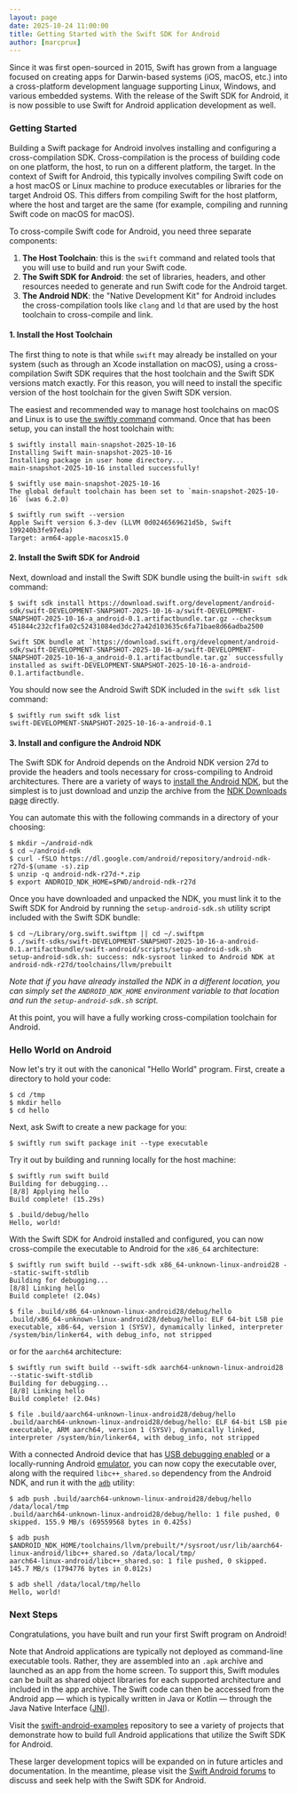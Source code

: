 ```yaml
---
layout: page
date: 2025-10-24 11:00:00
title: Getting Started with the Swift SDK for Android
author: [marcprux]
---
```


Since it was first open-sourced in 2015, Swift has grown from a language focused on creating apps for Darwin-based systems (iOS, macOS, etc.) into a cross-platform development language supporting Linux, Windows, and various embedded systems. With the release of the Swift SDK for Android, it is now possible to use Swift for Android application development as well.

### Getting Started

Building a Swift package for Android involves installing and configuring a cross-compilation SDK. Cross-compilation is the process of building code on one platform, the host, to run on a different platform, the target. In the context of Swift for Android, this typically involves compiling Swift code on a host macOS or Linux machine to produce executables or libraries for the target Android OS. This differs from compiling Swift for the host platform, where the host and target are the same (for example, compiling and running Swift code on macOS for macOS).

To cross-compile Swift code for Android, you need three separate components:

1. **The Host Toolchain**: this is the `swift` command and related tools that you will use to build and run your Swift code.
2. **The Swift SDK for Android**: the set of libraries, headers, and other resources needed to generate and run Swift code for the Android target.
3. **The Android NDK**: the "Native Development Kit" for Android includes the cross-compilation tools like `clang` and `ld` that are used by the host toolchain to cross-compile and link.


#### 1. Install the Host Toolchain

The first thing to note is that while `swift` may already be installed on your system (such as through an Xcode installation on macOS), using a cross-compilation Swift SDK requires that the host toolchain and the Swift SDK versions match exactly. For this reason, you will need to install the specific version of the host toolchain for the given Swift SDK version.

The easiest and recommended way to manage host toolchains on macOS and Linux is to use [the swiftly command](/swiftly/documentation/swiftly/getting-started) command. Once that has been setup, you can install the host toolchain with:

```console
$ swiftly install main-snapshot-2025-10-16
Installing Swift main-snapshot-2025-10-16
Installing package in user home directory...
main-snapshot-2025-10-16 installed successfully!

$ swiftly use main-snapshot-2025-10-16
The global default toolchain has been set to `main-snapshot-2025-10-16` (was 6.2.0)

$ swiftly run swift --version
Apple Swift version 6.3-dev (LLVM 0d0246569621d5b, Swift 199240b3fe97eda)
Target: arm64-apple-macosx15.0
```

#### 2. Install the Swift SDK for Android

Next, download and install the Swift SDK bundle using the built-in `swift sdk` command:

```console
$ swift sdk install https://download.swift.org/development/android-sdk/swift-DEVELOPMENT-SNAPSHOT-2025-10-16-a/swift-DEVELOPMENT-SNAPSHOT-2025-10-16-a_android-0.1.artifactbundle.tar.gz --checksum 451844c232cf1fa02c52431084ed3dc27a42d103635c6fa71bae8d66adba2500

Swift SDK bundle at `https://download.swift.org/development/android-sdk/swift-DEVELOPMENT-SNAPSHOT-2025-10-16-a/swift-DEVELOPMENT-SNAPSHOT-2025-10-16-a_android-0.1.artifactbundle.tar.gz` successfully installed as swift-DEVELOPMENT-SNAPSHOT-2025-10-16-a-android-0.1.artifactbundle.
```

You should now see the Android Swift SDK included in the `swift sdk list` command:

```console
$ swiftly run swift sdk list
swift-DEVELOPMENT-SNAPSHOT-2025-10-16-a-android-0.1
```

#### 3. Install and configure the Android NDK

The Swift SDK for Android depends on the Android NDK version 27d to provide the headers and tools necessary for cross-compiling to Android architectures. There are a variety of ways to [install the Android NDK](https://developer.android.com/ndk/guides), but the simplest is to just download and unzip the archive from the [NDK Downloads page](https://developer.android.com/ndk/downloads/#lts-downloads) directly.

You can automate this with the following commands in a directory of your choosing:

```console
$ mkdir ~/android-ndk
$ cd ~/android-ndk
$ curl -fSLO https://dl.google.com/android/repository/android-ndk-r27d-$(uname -s).zip
$ unzip -q android-ndk-r27d-*.zip
$ export ANDROID_NDK_HOME=$PWD/android-ndk-r27d
```

Once you have downloaded and unpacked the NDK, you must link it to the Swift SDK for Android by running the `setup-android-sdk.sh` utility script included with the Swift SDK bundle:

```console
$ cd ~/Library/org.swift.swiftpm || cd ~/.swiftpm
$ ./swift-sdks/swift-DEVELOPMENT-SNAPSHOT-2025-10-16-a-android-0.1.artifactbundle/swift-android/scripts/setup-android-sdk.sh
setup-android-sdk.sh: success: ndk-sysroot linked to Android NDK at android-ndk-r27d/toolchains/llvm/prebuilt
```

*Note that if you have already installed the NDK in a different location, you can simply set the `ANDROID_NDK_HOME` environment variable to that location and run the `setup-android-sdk.sh` script.*

At this point, you will have a fully working cross-compilation toolchain for Android.

### Hello World on Android

Now let's try it out with the canonical "Hello World" program. First, create a directory to hold your code:

```console
$ cd /tmp
$ mkdir hello
$ cd hello
```

Next, ask Swift to create a new package for you:

```console
$ swiftly run swift package init --type executable
```

Try it out by building and running locally for the host machine:

```console
$ swiftly run swift build
Building for debugging...
[8/8] Applying hello
Build complete! (15.29s)

$ .build/debug/hello
Hello, world!
```

With the Swift SDK for Android installed and configured, you can now cross-compile the executable to Android for the `x86_64` architecture:

```console
$ swiftly run swift build --swift-sdk x86_64-unknown-linux-android28 --static-swift-stdlib
Building for debugging...
[8/8] Linking hello
Build complete! (2.04s)

$ file .build/x86_64-unknown-linux-android28/debug/hello
.build/x86_64-unknown-linux-android28/debug/hello: ELF 64-bit LSB pie executable, x86-64, version 1 (SYSV), dynamically linked, interpreter /system/bin/linker64, with debug_info, not stripped
```

or for the `aarch64` architecture:

```console
$ swiftly run swift build --swift-sdk aarch64-unknown-linux-android28 --static-swift-stdlib
Building for debugging...
[8/8] Linking hello
Build complete! (2.04s)

$ file .build/aarch64-unknown-linux-android28/debug/hello
.build/aarch64-unknown-linux-android28/debug/hello: ELF 64-bit LSB pie executable, ARM aarch64, version 1 (SYSV), dynamically linked, interpreter /system/bin/linker64, with debug_info, not stripped
```

With a connected Android device that has [USB debugging enabled](https://developer.android.com/studio/debug/dev-options#Enable-debugging) or a locally-running Android [emulator](https://developer.android.com/studio/run/emulator#get-started), you can now copy the executable over, along with the required `libc++_shared.so` dependency from the Android NDK, and run it with the [`adb`](https://developer.android.com/tools/adb) utility:

```console
$ adb push .build/aarch64-unknown-linux-android28/debug/hello /data/local/tmp
.build/aarch64-unknown-linux-android28/debug/hello: 1 file pushed, 0 skipped. 155.9 MB/s (69559568 bytes in 0.425s)

$ adb push $ANDROID_NDK_HOME/toolchains/llvm/prebuilt/*/sysroot/usr/lib/aarch64-linux-android/libc++_shared.so /data/local/tmp/
aarch64-linux-android/libc++_shared.so: 1 file pushed, 0 skipped. 145.7 MB/s (1794776 bytes in 0.012s)

$ adb shell /data/local/tmp/hello
Hello, world!
```

### Next Steps

Congratulations, you have built and run your first Swift program on Android!

Note that Android applications are typically not deployed as command-line executable tools. Rather, they are assembled into an `.apk` archive and launched as an app from the home screen. To support this, Swift modules can be built as shared object libraries for each supported architecture and included in the app archive. The Swift code can then be accessed from the Android app — which is typically written in Java or Kotlin — through the Java Native Interface ([JNI](https://developer.android.com/training/articles/perf-jni)).

Visit the [swift-android-examples](https://github.com/swiftlang/swift-android-examples) repository to see a variety of projects that demonstrate how to build full Android applications that utilize the Swift SDK for Android.

These larger development topics will be expanded on in future articles and documentation. In the meantime, please visit the [Swift Android forums](https://forums.swift.org/c/platform/android/115) to discuss and seek help with the Swift SDK for Android.

